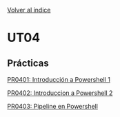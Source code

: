 [Volver al índice](../index.md)

# UT04

## Prácticas

[PR0401: Introducción a Powershell 1](PR0401_Introduccion_a_Powershell_1/PR0401_DCF_README.md)

[PR0402: Introduccion a Powershell 2](PR0402_Introduccion_a_Powershell_2/PR0402_DCF_README.md)

[PR0403: Pipeline en Powershell](PR0403_Pipeline_en_Powershell/PR0403_DCF_README.md)